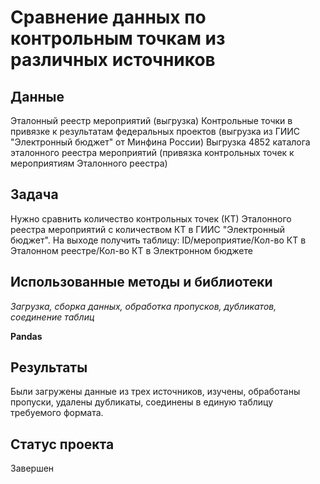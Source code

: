 # Сравнение данных по контрольным точкам из различных источников

## Данные
Эталонный реестр мероприятий (выгрузка)
Контрольные точки в привязке к результатам федеральных проектов (выгрузка из ГИИС "Электронный бюджет" от Минфина России)
Выгрузка 4852 каталога эталонного реестра мероприятий (привязка контрольных точек к мероприятиям Эталонного реестра)

## Задача
Нужно сравнить количество контрольных точек (КТ) Эталонного реестра мероприятий с количеством КТ в ГИИС "Электронный бюджет". На выходе получить таблицу: ID/мероприятие/Кол-во КТ в Эталонном реестре/Кол-во КТ в Электронном бюджете

## Использованные методы и библиотеки
*Загрузка, сборка данных, обработка пропусков, дубликатов, соединение таблиц*

**Pandas**

## Результаты
Были загружены данные из трех источников, изучены, обработаны пропуски, удалены дубликаты, соединены в единую таблицу требуемого формата. 

## Статус проекта
Завершен

